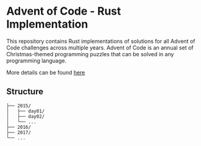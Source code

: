 
# Advent of Code - Rust Implementation
This repository contains Rust implementations of solutions for all Advent of Code challenges across multiple years. 
Advent of Code is an annual set of Christmas-themed programming puzzles that can be solved in any programming language.

More details can be found [here](https://adventofcode.com/)

## Structure
```code
├── 2015/
│   ├── day01/
│   ├── day02/
│   └── ...
├── 2016/
├── 2017/
└── ...
```
